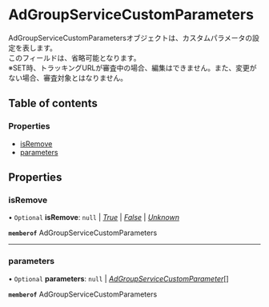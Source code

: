 # AdGroupServiceCustomParameters


<div lang=\"ja\">AdGroupServiceCustomParametersオブジェクトは、カスタムパラメータの設定を表します。<br> このフィールドは、省略可能となります。<br> ※SET時、トラッキングURLが審査中の場合、編集はできません。また、変更がない場合、審査対象とはなりません。</div> 

## Table of contents

### Properties

- [isRemove](adgroupservicecustomparameters.md#isremove)
- [parameters](adgroupservicecustomparameters.md#parameters)

## Properties

### isRemove

• `Optional` **isRemove**: ``null`` \| [*True*](./enums/adgroupserviceisremove.md#true) \| [*False*](./enums/adgroupserviceisremove.md#false) \| [*Unknown*](./enums/adgroupserviceisremove.md#unknown)

**`memberof`** AdGroupServiceCustomParameters

___

### parameters

• `Optional` **parameters**: ``null`` \| [*AdGroupServiceCustomParameter*](adgroupservicecustomparameter.md)[]

**`memberof`** AdGroupServiceCustomParameters
